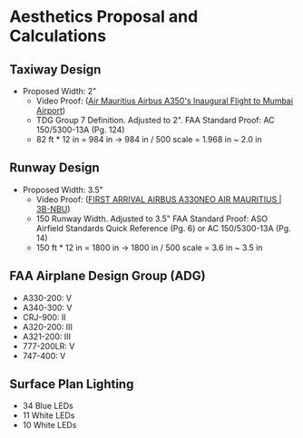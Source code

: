 # Aesthetics Proposal and Calculations

## Taxiway Design

* Proposed Width: 2"
   * Video Proof: ([Air Mauritius Airbus A350's Inaugural Flight to Mumbai Airport](https://www.youtube.com/watch?v=xiXzyK4lYk4))
   * TDG Group 7 Definition. Adjusted to 2". FAA Standard Proof: AC 150/5300-13A (Pg. 124)
   * 82 ft * 12 in = 984 in -> 984 in / 500 scale = 1.968 in ~ 2.0 in

## Runway Design

* Proposed Width: 3.5"
   * Video Proof: ([FIRST ARRIVAL AIRBUS A330NEO AIR MAURITIUS | 3B-NBU](https://www.youtube.com/watch?v=OMwm9KzwcnQ))
   * 150 Runway Width. Adjusted to 3.5" FAA Standard Proof: ASO Airfield Standards Quick Reference (Pg. 6) or AC 150/5300-13A (Pg. 14)
   * 150 ft * 12 in = 1800 in -> 1800 in / 500 scale = 3.6 in ~ 3.5 in

## FAA Airplane Design Group (ADG)

* A330-200:   V
* A340-300:   V
* CRJ-900:    II
* A320-200:   III
* A321-200:   III
* 777-200LR:  V
* 747-400:    V

## Surface Plan Lighting

* 34 Blue LEDs
* 11 White LEDs
* 10 White LEDs